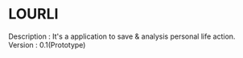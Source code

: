 # LOURLI

Description : It's a application to save & analysis personal life action.
Version : 0.1(Prototype)

